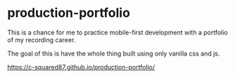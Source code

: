 # production-portfolio
This is a chance for me to practice mobile-first development with a portfolio of my recording career.

The goal of this is have the whole thing built using only vanilla css and js.


https://c-squared87.github.io/production-portfolio/
